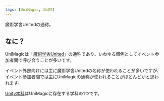 ```yaml
---
tags: [UniMagic, 1回目]
---
```


魔術学舎Unitedの通称。

## なに？

UniMagicは「[魔術学舎United](../ま行/魔術学舎United)」の通称であり、いわゆる慣例としてイベント参加者間で呼び合うことが多いです。

イベント外部向けには主に魔術学舎Unitedの名称が使われることが多いですが、イベント参加者間では主にUniMagicの通称が使われることがほとんどかと思われます。

[Unity本科](./Unity本科)はUniMagicに存在する学科の1つです。